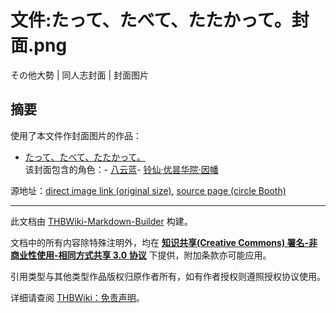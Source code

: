 # 文件:たって、たべて、たたかって。封面.png

<!-- source html: G:\repos\THBWiki-Markdown-Builder\THBWikiMarkdown\Temp\file\3\32\ns6%3A%E3%81%9F%E3%81%A3%E3%81%A6%E3%80%81%E3%81%9F%E3%81%B9%E3%81%A6%E3%80%81%E3%81%9F%E3%81%9F%E3%81%8B%E3%81%A3%E3%81%A6%E3%80%82%E5%B0%81%E9%9D%A2%2Epng.html -->

その他大勢 | 同人志封面 | 封面图片


## 摘要
  
使用了本文件作封面图片的作品：
  

- [たって、たべて、たたかって。](./たって、たべて、たたかって。.md)  
该封面包含的角色：- [八云蓝](./八云蓝.md)- [铃仙·优昙华院·因幡](./铃仙·优昙华院·因幡.md)

  
源地址：[direct image link (original size)](https://booth.pximg.net/1b886e50-da0f-44c0-81a8-4f0bc839fcc9/i/2323381/a6c2ae3b-04df-49b1-9b52-e04e5639f468.png), [source page (circle Booth)](https://yukataro.booth.pm/items/2323381)
  





---

此文档由 [THBWiki-Markdown-Builder](https://github.com/Delsin-Yu/THBWiki-Markdown-Builder) 构建。

文档中的所有内容除特殊注明外，均在 [**知识共享(Creative Commons) 署名-非商业性使用-相同方式共享 3.0 协议**](https://creativecommons.org/licenses/by-sa/3.0/deed.zh-hans) 下提供，附加条款亦可能应用。

引用类型与其他类型作品版权归原作者所有，如有作者授权则遵照授权协议使用。

详细请查阅 [THBWiki：免责声明](https://thbwiki.cc/THBWiki:%E5%85%8D%E8%B4%A3%E5%A3%B0%E6%98%8E)。

